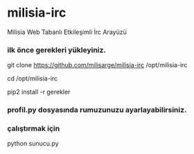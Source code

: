 # milisia-irc

Milisia Web Tabanlı Etkileşimli İrc Arayüzü

### ilk önce gerekleri yükleyiniz.

git clone https://github.com/milisarge/milisia-irc /opt/milisia-irc

cd /opt/milisia-irc

pip2 install -r gerekler

### profil.py dosyasında rumuzunuzu ayarlayabilirsiniz.
 
### çalıştırmak için

python sunucu.py
